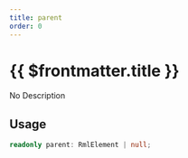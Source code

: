 ```yaml
---
title: parent
order: 0
---
```


# {{ $frontmatter.title }}

No Description

## Usage

```ts
readonly parent: RmlElement | null;
```
